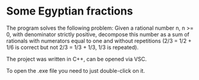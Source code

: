 # Some Egyptian fractions

The program solves the following problem:
Given a rational number n, n >= 0, with denominator strictly positive, decompose this number as a sum of rationals with numerators equal to one and without repetitions (2/3 = 1/2 + 1/6 is correct but not 2/3 = 1/3 + 1/3, 1/3 is repeated).

The project was written in C++, can be opened via VSC.

To open the .exe file you need to just double-click on it.
